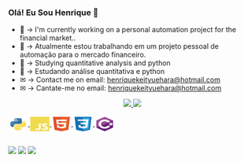 ### Olá! Eu Sou Henrique 👋

- 🚀 → I'm currently working on a personal automation project for the financial market..
- 🚀 → Atualmente estou trabalhando em um projeto pessoal de automação para o mercado financeiro.
- 🐍 → Studying quantitative analysis and python
- 🐍 → Estudando análise quantitativa e python
- ✉ → Contact me on email: henriquekeityuehara@hotmail.com
- ✉ → Cantate-me no email: henriquekeityuehara@hotmail.com

<div align="center">
  <a href="https://github.com/henriqueuehara">
  <img height="180em" src="https://github-readme-stats.vercel.app/api?username=henriqueuehara&show_icons=true&theme=radical"/>
  <img height="180em" src="https://github-readme-stats.vercel.app/api/top-langs/?username=henriqueuehara&layout=compact&langs_count=7&theme=radical"/>
</div>
  
<div style="display: inline_block"><br>
  <img align="center" alt="Henrique-Python" height="30" width="40" src="https://raw.githubusercontent.com/devicons/devicon/master/icons/python/python-original.svg">
  <img align="center" alt="Henrique-Js" height="30" width="40" src="https://raw.githubusercontent.com/devicons/devicon/master/icons/javascript/javascript-plain.svg">
  <img align="center" alt="Henrique-HTML" height="30" width="40" src="https://raw.githubusercontent.com/devicons/devicon/master/icons/html5/html5-original.svg">
  <img align="center" alt="Henrique-CSS" height="30" width="40" src="https://raw.githubusercontent.com/devicons/devicon/master/icons/css3/css3-original.svg"> 
  <img align="center" alt="Henrique-Csharp" height="30" width="40" src="https://raw.githubusercontent.com/devicons/devicon/master/icons/csharp/csharp-original.svg">
</div>
  
  ##
  
<div> 
  <a href="www.linkedin.com/in/henrique-keity-uehara" target="_blank"><img src="https://img.shields.io/badge/-LinkedIn-%230077B5?style=for-the-badge&logo=linkedin&logoColor=white" target="_blank"></a> 
  <a href="https://www.instagram.com/henriquekeity/" target="_blank"><img src="https://img.shields.io/badge/-Instagram-%23E4405F?style=for-the-badge&logo=instagram&logoColor=white" target="_blank"></a>
  <a href = "mailto:henriquekeityuehara@hotmail.com"><img src="https://img.shields.io/badge/-Gmail-%23333?style=for-the-badge&logo=gmail&logoColor=white" target="_blank"></a> 
</div>
